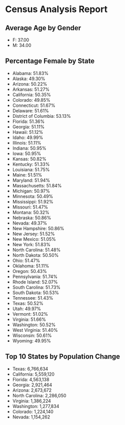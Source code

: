# Census Analysis Report

## Average Age by Gender
- F: 37.00
- M: 34.00

## Percentage Female by State
- Alabama: 51.83%
- Alaska: 49.30%
- Arizona: 50.22%
- Arkansas: 51.27%
- California: 50.35%
- Colorado: 49.85%
- Connecticut: 51.67%
- Delaware: 51.61%
- District of Columbia: 53.13%
- Florida: 51.36%
- Georgia: 51.11%
- Hawaii: 51.12%
- Idaho: 49.99%
- Illinois: 51.11%
- Indiana: 50.95%
- Iowa: 50.95%
- Kansas: 50.82%
- Kentucky: 51.33%
- Louisiana: 51.75%
- Maine: 51.51%
- Maryland: 51.94%
- Massachusetts: 51.84%
- Michigan: 50.97%
- Minnesota: 50.49%
- Mississippi: 51.92%
- Missouri: 51.47%
- Montana: 50.32%
- Nebraska: 50.86%
- Nevada: 49.37%
- New Hampshire: 50.86%
- New Jersey: 51.52%
- New Mexico: 51.05%
- New York: 51.83%
- North Carolina: 51.48%
- North Dakota: 50.50%
- Ohio: 51.47%
- Oklahoma: 51.11%
- Oregon: 50.43%
- Pennsylvania: 51.74%
- Rhode Island: 52.07%
- South Carolina: 51.73%
- South Dakota: 50.53%
- Tennessee: 51.43%
- Texas: 50.52%
- Utah: 49.97%
- Vermont: 51.02%
- Virginia: 51.66%
- Washington: 50.52%
- West Virginia: 51.40%
- Wisconsin: 50.61%
- Wyoming: 49.95%

## Top 10 States by Population Change
- Texas: 6,766,634
- California: 5,559,120
- Florida: 4,563,138
- Georgia: 2,921,464
- Arizona: 2,673,672
- North Carolina: 2,286,050
- Virginia: 1,386,224
- Washington: 1,277,834
- Colorado: 1,224,140
- Nevada: 1,154,262
